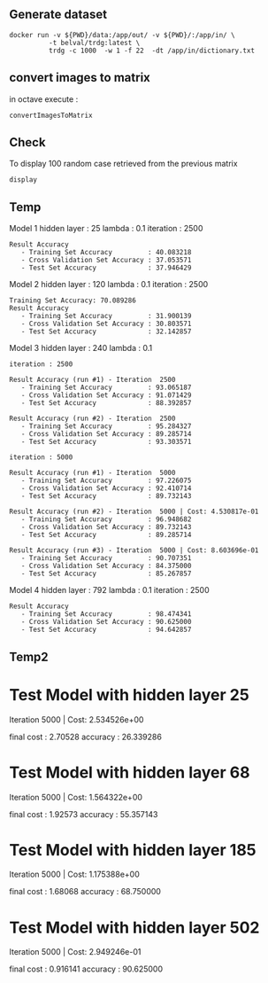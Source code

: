 ## Generate dataset

```
docker run -v ${PWD}/data:/app/out/ -v ${PWD}/:/app/in/ \
          -t belval/trdg:latest \
          trdg -c 1000  -w 1 -f 22  -dt /app/in/dictionary.txt
```

## convert images to matrix

in octave execute : 
``` 
convertImagesToMatrix
```

## Check 

To display 100 random case retrieved from the previous matrix 
```
display
```

## Temp

Model 1
	hidden layer : 25
	lambda : 0.1
	iteration : 2500

	Result Accuracy
	   - Training Set Accuracy         : 40.083218
	   - Cross Validation Set Accuracy : 37.053571
	   - Test Set Accuracy             : 37.946429

Model 2 
	hidden layer : 120
	lambda : 0.1
	iteration : 2500

    Training Set Accuracy: 70.089286
	Result Accuracy
	   - Training Set Accuracy         : 31.900139
	   - Cross Validation Set Accuracy : 30.803571
	   - Test Set Accuracy             : 32.142857


Model 3
	hidden layer : 240
	lambda : 0.1

	iteration : 2500

	Result Accuracy (run #1) - Iteration  2500
	   - Training Set Accuracy         : 93.065187
	   - Cross Validation Set Accuracy : 91.071429
	   - Test Set Accuracy             : 88.392857

	Result Accuracy (run #2) - Iteration  2500
	   - Training Set Accuracy         : 95.284327
	   - Cross Validation Set Accuracy : 89.285714
	   - Test Set Accuracy             : 93.303571

	iteration : 5000

	Result Accuracy (run #1) - Iteration  5000
	   - Training Set Accuracy         : 97.226075
	   - Cross Validation Set Accuracy : 92.410714
	   - Test Set Accuracy             : 89.732143

	Result Accuracy (run #2) - Iteration  5000 | Cost: 4.530817e-01
	   - Training Set Accuracy         : 96.948682
	   - Cross Validation Set Accuracy : 89.732143
	   - Test Set Accuracy             : 89.285714

	Result Accuracy (run #3) - Iteration  5000 | Cost: 8.603696e-01
	   - Training Set Accuracy         : 90.707351
	   - Cross Validation Set Accuracy : 84.375000
	   - Test Set Accuracy             : 85.267857

Model 4
	hidden layer : 792
	lambda : 0.1
	iteration : 2500

	Result Accuracy
	   - Training Set Accuracy         : 98.474341
	   - Cross Validation Set Accuracy : 90.625000
	   - Test Set Accuracy             : 94.642857

## Temp2 
# Test Model with hidden layer 25
Iteration  5000 | Cost: 2.534526e+00

   final cost : 2.70528
   accuracy   : 26.339286


# Test Model with hidden layer 68
Iteration  5000 | Cost: 1.564322e+00

   final cost : 1.92573
   accuracy   : 55.357143


# Test Model with hidden layer 185
Iteration  5000 | Cost: 1.175388e+00

   final cost : 1.68068
   accuracy   : 68.750000


# Test Model with hidden layer 502
Iteration  5000 | Cost: 2.949246e-01

   final cost : 0.916141
   accuracy   : 90.625000



